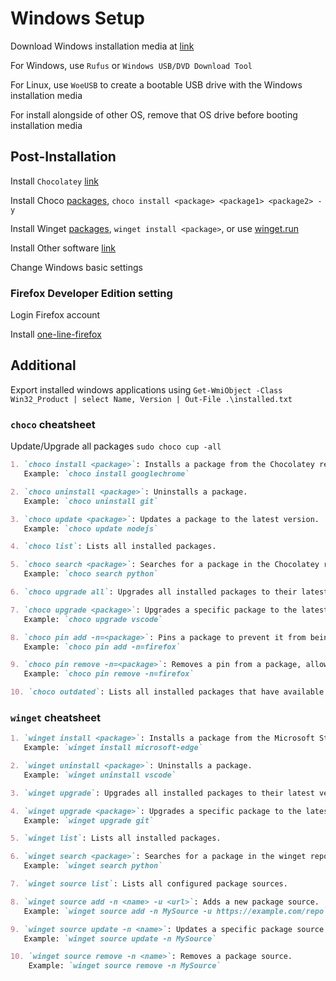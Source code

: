 # Windows Setup

Download Windows installation media at [link](https://www.microsoft.com/en-au/software-download/)

For Windows, use `Rufus` or `Windows USB/DVD Download Tool`

For Linux, use `WoeUSB` to create a bootable USB drive with the Windows installation media

For install alongside of other OS, remove that OS drive before booting installation media

## Post-Installation

Install `Chocolatey` [link](https://chocolatey.org/install)

Install Choco [packages](https://gist.github.com/4mirul/a4664606a796e50b78548287944d47c9#file-choco-packages-txt), `choco install <package> <package1> <package2> -y`

Install Winget [packages](https://gist.github.com/4mirul/a4664606a796e50b78548287944d47c9#file-winget-packages-txt), `winget install <package>`, or use [winget.run](https://winget.run/)

Install Other software [link](https://gist.github.com/4mirul/a4664606a796e50b78548287944d47c9/#file-official-website-downloads-txt)

Change Windows basic settings

### Firefox Developer Edition setting

Login Firefox account

Install [one-line-firefox](https://github.com/khuedoan/one-line-firefox)

## Additional

Export installed windows applications using `Get-WmiObject -Class Win32_Product | select Name, Version | Out-File .\installed.txt`

### `choco` cheatsheet

Update/Upgrade all packages `sudo choco cup -all`

```.md
1. `choco install <package>`: Installs a package from the Chocolatey repository.
   Example: `choco install googlechrome`

2. `choco uninstall <package>`: Uninstalls a package.
   Example: `choco uninstall git`

3. `choco update <package>`: Updates a package to the latest version.
   Example: `choco update nodejs`

4. `choco list`: Lists all installed packages.

5. `choco search <package>`: Searches for a package in the Chocolatey repository.
   Example: `choco search python`

6. `choco upgrade all`: Upgrades all installed packages to their latest versions.

7. `choco upgrade <package>`: Upgrades a specific package to the latest version.
   Example: `choco upgrade vscode`

8. `choco pin add -n=<package>`: Pins a package to prevent it from being automatically upgraded.
   Example: `choco pin add -n=firefox`

9. `choco pin remove -n=<package>`: Removes a pin from a package, allowing it to be upgraded again.
   Example: `choco pin remove -n=firefox`

10. `choco outdated`: Lists all installed packages that have available updates.
```

### `winget` cheatsheet

```.md
1. `winget install <package>`: Installs a package from the Microsoft Store or other sources.
   Example: `winget install microsoft-edge`

2. `winget uninstall <package>`: Uninstalls a package.
   Example: `winget uninstall vscode`

3. `winget upgrade`: Upgrades all installed packages to their latest versions.

4. `winget upgrade <package>`: Upgrades a specific package to the latest version.
   Example: `winget upgrade git`

5. `winget list`: Lists all installed packages.

6. `winget search <package>`: Searches for a package in the winget repository.
   Example: `winget search python`

7. `winget source list`: Lists all configured package sources.

8. `winget source add -n <name> -u <url>`: Adds a new package source.
   Example: `winget source add -n MySource -u https://example.com/repo`

9. `winget source update -n <name>`: Updates a specific package source.
   Example: `winget source update -n MySource`

10. `winget source remove -n <name>`: Removes a package source.
    Example: `winget source remove -n MySource`
```
